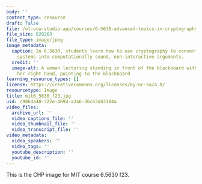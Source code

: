 ```yaml
---
body: ''
content_type: resource
draft: false
file: /ol-ocw-studio-app/courses/6-5630-advanced-topics-in-cryptography-fall-2023/mit6_5630_f23.jpg
file_size: 820263
file_type: image/jpeg
image_metadata:
  caption: In 6.5630, students learn how to use cryptography to convert powerful proof
    systems into computationally sound, non-interactive arguments.
  credit: ''
  image-alt: A woman lecturing standing in front of the blackboard with a chalk in
    her right hand, pointing to the blackboard
learning_resource_types: []
license: https://creativecommons.org/licenses/by-nc-sa/4.0/
resourcetype: Image
title: mit6_5630_f23.jpg
uid: c9864a48-322e-4694-a3a6-36cb3d43184a
video_files:
  archive_url: ''
  video_captions_file: ''
  video_thumbnail_file: ''
  video_transcript_file: ''
video_metadata:
  video_speakers: ''
  video_tags: ''
  youtube_description: ''
  youtube_id: ''
---
```

This is the CHP image for MIT course 6.5630 f23.